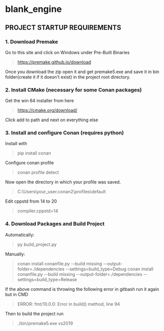 # blank_engine

## PROJECT STARTUP REQUIREMENTS

### 1. Download Premake

Go to this site and click on Windows under Pre-Built Binaries
> https://premake.github.io/download 

Once you download the zip open it and get premake5.exe and save it in bin folder(create it if it doesn't exist) in the project root directory.

### 2. Install CMake (necessary for some Conan packages)

Get the win 64 installer from here
>https://cmake.org/download/

Click add to path and next on everything else

### 3. Install and configure Conan (requires python)

Install with
> pip install conan

Configure conan profile
> conan profile detect

Now open the directory in which your profile was saved. 
> C:\Users\your_user\.conan2\profiles\default

Edit cppstd from 14 to 20
> compiler.cppstd=14

### 4. Download Packages and Build Project

Automatically:
>py build_project.py

Manually:
> conan install conanfile.py --build missing --output-folder=./dependencies --settings=build_type=Debug
> conan install conanfile.py --build missing --output-folder=./dependencies --settings=build_type=Release

If the above command is throwing the following error in gitbash run it again but in CMD
> ERROR: fmt/10.0.0: Error in build() method, line 94

Then to build the project run
> ./bin/premake5.exe vs2019
